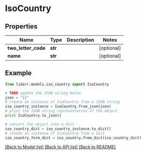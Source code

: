 # IsoCountry


## Properties

Name | Type | Description | Notes
------------ | ------------- | ------------- | -------------
**two_letter_code** | **str** |  | [optional] 
**name** | **str** |  | [optional] 

## Example

```python
from lidarr.models.iso_country import IsoCountry

# TODO update the JSON string below
json = "{}"
# create an instance of IsoCountry from a JSON string
iso_country_instance = IsoCountry.from_json(json)
# print the JSON string representation of the object
print IsoCountry.to_json()

# convert the object into a dict
iso_country_dict = iso_country_instance.to_dict()
# create an instance of IsoCountry from a dict
iso_country_form_dict = iso_country.from_dict(iso_country_dict)
```
[[Back to Model list]](../README.md#documentation-for-models) [[Back to API list]](../README.md#documentation-for-api-endpoints) [[Back to README]](../README.md)


